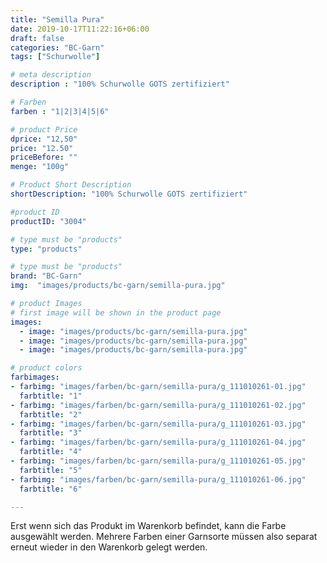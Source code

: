 ```yaml
---
title: "Semilla Pura"
date: 2019-10-17T11:22:16+06:00
draft: false
categories: "BC-Garn"
tags: ["Schurwolle"] 

# meta description
description : "100% Schurwolle GOTS zertifiziert"

# Farben
farben : "1|2|3|4|5|6"

# product Price
dprice: "12,50"
price: "12.50"
priceBefore: ""
menge: "100g"

# Product Short Description
shortDescription: "100% Schurwolle GOTS zertifiziert"

#product ID
productID: "3004"

# type must be "products"
type: "products"

# type must be "products"
brand: "BC-Garn"
img:  "images/products/bc-garn/semilla-pura.jpg"   

# product Images
# first image will be shown in the product page 
images:
  - image: "images/products/bc-garn/semilla-pura.jpg" 
  - image: "images/products/bc-garn/semilla-pura.jpg" 
  - image: "images/products/bc-garn/semilla-pura.jpg" 

# product colors
farbimages:  
- farbimg: "images/farben/bc-garn/semilla-pura/g_111010261-01.jpg"	
  farbtitle: "1"
- farbimg: "images/farben/bc-garn/semilla-pura/g_111010261-02.jpg"	
  farbtitle: "2"
- farbimg: "images/farben/bc-garn/semilla-pura/g_111010261-03.jpg"	
  farbtitle: "3"
- farbimg: "images/farben/bc-garn/semilla-pura/g_111010261-04.jpg"	
  farbtitle: "4"
- farbimg: "images/farben/bc-garn/semilla-pura/g_111010261-05.jpg"	
  farbtitle: "5"
- farbimg: "images/farben/bc-garn/semilla-pura/g_111010261-06.jpg"	
  farbtitle: "6"  

---
```


Erst wenn sich das Produkt im Warenkorb befindet, kann die Farbe ausgewählt werden.
Mehrere Farben einer Garnsorte müssen also separat erneut wieder in den Warenkorb gelegt werden.
